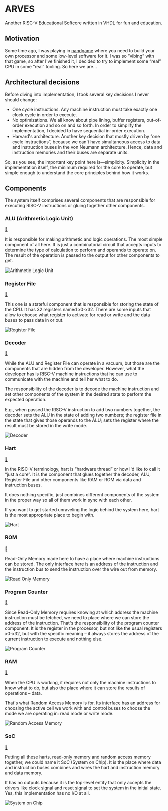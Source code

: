 # ARVES

Another RISC-V Educational Softcore written in VHDL for fun and education.

## Motivation

Some time ago, I was playing in [nandgame](https://nandgame.com) where you need to build your own processor and some low-level software for it.
I was so “vibing” with that game, so after I've finished it, I decided to try to implement some “real” CPU in some “real” tooling.
So here we are…

## Architectural decisions

Before diving into implementation, I took several key decisions I never should change:

- One cycle instructions. Any machine instruction must take exactly one clock cycle in order to execute.
- No optimizations. We all know about pipe lining, buffer registers, out-of-order execution and so on and so forth. In order to simplify the implementation, I decided to have sequential in-order execution.
- Harvard's architecture. Another key decision that mostly driven by “one cycle instructions”, because we can't have simultaneous access to data and instruction buses in the von Neumann architecture. Hence, data and instruction memories and their buses are separate units.

So, as you see, the important key point here is—simplicity. Simplicity in the implementation itself, the minimum required for the core to operate, but simple enough to understand the core principles behind how it works.

## Components

The system itself comprises several components that are responsible for executing RISC-V instructions or gluing together other components.

### ALU (Arithmetic Logic Unit)

[📝](rtl/alu.vhdl)

It is responsible for making arithmetic and logic operations.
The most simple component of all here.
It is just a combinatorial circuit that accepts inputs to determine the type of calculation to perform and operands to operate on.
The result of the operation is passed to the output for other components to get.

![Arithmetic Logic Unit](https://github.com/ghaiklor/type-challenges-solutions/assets/3625244/4b380de0-0ec7-4da4-86ba-7f1aebc42a1d)

### Register File

[📝](rtl/register_file.vhdl)

This one is a stateful component that is responsible for storing the state of the CPU.
It has 32 registers named x0-x32.
There are some inputs that allow to choose what register to activate for read or write and the data buses to pass data in or out.

![Register File](https://github.com/ghaiklor/type-challenges-solutions/assets/3625244/77552d4c-7e04-4cc7-8704-2fb93bdb3d31)

### Decoder

[📝](rtl/decoder.vhdl)

While the ALU and Register File can operate in a vacuum, but those are the components that are hidden from the developer.
However, what the developer has is RISC-V machine instructions that he can use to communicate with the machine and tell her what to do.

The responsibility of the decoder is to decode the machine instruction and set other components of the system in the desired state to perform the expected operation.

E.g., when passed the RISC-V instruction to add two numbers together, the decoder sets the ALU in the state of adding two numbers; the register file in the state that gives those operands to the ALU; sets the register where the result must be stored in the write mode.

![Decoder](https://github.com/ghaiklor/type-challenges-solutions/assets/3625244/bb688d3b-bb45-415f-9bea-86bc7e94c4b3)

### Hart

[📝](rtl/hart.vhdl)

In the RISC-V terminology, hart is “hardware thread” or how I'd like to call it “just a core”.
It is the component that glues together the decoder, ALU, Register File and other components like RAM or ROM via data and instruction buses.

It does nothing specific, just combines different components of the system in the proper way so all of them work in sync with each other.

If you want to get started unraveling the logic behind the system here, hart is the most appropriate place to begin with.

![Hart](https://github.com/ghaiklor/type-challenges-solutions/assets/3625244/b4a85139-f330-4b95-aace-080b5d18b44e)

### ROM

[📝](rtl/rom.vhdl)

Read-Only Memory made here to have a place where machine instructions can be stored.
The only interface here is an address of the instruction and the instruction bus to send the instruction over the wire out from memory.

![Read Only Memory](https://github.com/ghaiklor/type-challenges-solutions/assets/3625244/ec07665e-bea7-4860-932d-1bb53d874038)

### Program Counter

[📝](rtl/program_counter.vhdl)

Since Read-Only Memory requires knowing at which address the machine instruction must be fetched, we need to place where we can store the address of the instruction.
That's the responsibility of the program counter component.
It is the register in the processor, but not like the usual registers x0-x32, but with the specific meaning – it always stores the address of the current instruction to execute and nothing else.

![Program Counter](https://github.com/ghaiklor/type-challenges-solutions/assets/3625244/fe8f8ed9-d40f-4f06-88c2-78181a750cda)

### RAM

[📝](rtl/ram.vhdl)

When the CPU is working, it requires not only the machine instructions to know what to do, but also the place where it can store the results of operations – data.

That's what Random Access Memory is for.
Its interface has an address for choosing the active cell we work with and control buses to choose the mode we are operating in: read mode or write mode.

![Random Access Memory](https://github.com/ghaiklor/type-challenges-solutions/assets/3625244/03858798-a77a-44fe-87c2-2cf5ed465470)

### SoC

[📝](rtl/soc.vhdl)

Putting all these harts, read-only memory and random access memory together, we could name it SoC (System on Chip).
It is the place where data and instruction buses combines and wires the hart and instruction memory and data memory.

It has no outputs because it is the top-level entity that only accepts the drivers like clock signal and reset signal to set the system in the initial state.
Yes, this implementation has no I/O at all.

![System on Chip](https://github.com/ghaiklor/type-challenges-solutions/assets/3625244/f24fd817-6820-4f25-becb-9034e8345b22)
